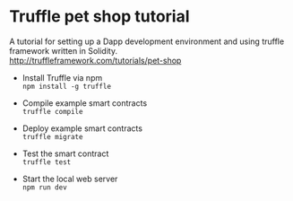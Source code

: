 # Truffle pet shop tutorial

A tutorial for setting up a  Dapp development environment and using truffle framework written in Solidity.  
http://truffleframework.com/tutorials/pet-shop  

* Install Truffle via npm  
`npm install -g truffle`

* Compile example smart contracts  
`truffle compile` 

* Deploy example smart contracts  
`truffle migrate`  

* Test the smart contract  
`truffle test`  

* Start the local web server  
`npm run dev`
